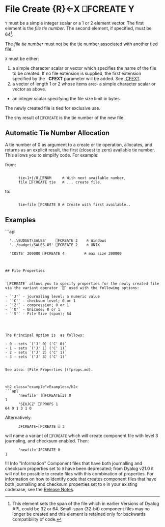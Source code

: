 <!-- Hidden search keywords -->
<div style="display: none;">
  ⎕FCREATE FCREATE
</div>







<h1 class="heading"><span class="name">File Create</span> <span class="command">{R}←X ⎕FCREATE Y</span></h1>



`Y` must be a simple integer scalar or a 1 or 2 element vector. The first element is the *file tie number*. The second element, if specified, must be 64[^1].


The *file tie number* must not be the tie number associated with another tied file.



`X` must be either:

1. a simple character scalar or vector which specifies the name of the file to be created. If no file extension is supplied, the first extension specified by the   **CFEXT** parameter will be added. See [ CFEXT](../../../windows-installation-and-configuration-guide/configuration-parameters/configuration-parameters).
2. a vector of length 1 or 2 whose items are:- a simple character scalar or vector as above.
- an integer scalar specifying the file size limit in bytes.




The newly created file is tied for exclusive use.


The shy result of `⎕FCREATE` is the tie number of the new file.

## Automatic Tie Number Allocation


A tie number of 0 as argument to a create or tie operation, allocates, and returns as an explicit result, the first (closest to zero) available tie number. This allows you to simplify code. For example:



from:
```apl

      tie←1+⌈/0,⎕FNUM     ⍝ With next available number,
      file ⎕FCREATE tie   ⍝ ... create file.

```


to:
```apl

      tie←file ⎕FCREATE 0 ⍝ Create with first available..
```


<h2 class="example">Examples</h2>
```apl

      '..\BUDGET\SALES'    ⎕FCREATE 2    ⍝ Windows
      '../budget/SALES.85' ⎕FCREATE 2    ⍝ UNIX

      'COSTS' 200000 ⎕FCREATE 4         ⍝ max size 200000

```


## File Properties


`⎕FCREATE` allows you to specify properties for the newly created file via the variant operator `⍠` used with the following options:

- `'J'` - journaling level; a numeric value
- `'C'` - checksum level; 0 or 1
- `'Z'` - compression; 0 or 1
- `'U'` - Unicode; 0 or 1
- `'S'` - File Size (span); 64




The Principal Option is  as follows:

- 0 - sets `('J' 0) ('C' 0)`
- 1 - sets `('J' 1) ('C' 1)`
- 2 - sets `('J' 2) ('C' 1)`
- 3 - sets `('J' 3) ('C' 1)`


See also: [File Properties ](fprops.md).



<h2 class="example">Examples</h2>
```apl
      'newfile' (⎕FCREATE⍠3) 0
1
      'SEUJCZ' ⎕FPROPS 1
64 0 1 3 1 0

```



Alternatively:
```apl
      JFCREATE←⎕FCREATE ⍠ 3
```


will name a variant of `⎕FCREATE` which will create component file with level 3 journaling, and checksum enabled. Then:
```apl
      'newfile'JFCREATE 0
1
```






[^1]: This element sets the span of the file which in earlier Versions of Dyalog APL could be 32 or 64. Small-span (32-bit) component files may no longer be created and this element is retained only for backwards compatibility of code.

!!! Info "Information"
    Component files that have both journalling and checksum properties set to `0` have been deprecated; from Dyalog v21.0 it will not be possible to create files with this combination of properties. For information on how to identify code that creates component files that have both journalling and checksum properties set to `0` in your existing codebase, see the [Release Notes](../../../release-notes/announcements/deprecated-functionality/).

